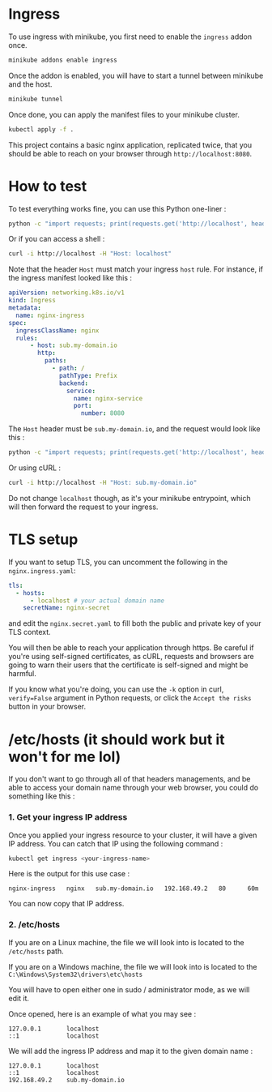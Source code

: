 # Ingress

To use ingress with minikube, you first need to enable the `ingress` addon once.

```bash
minikube addons enable ingress
```

Once the addon is enabled, you will have to start a tunnel between minikube and
the host.

```bash
minikube tunnel
```

Once done, you can apply the manifest files to your minikube cluster.

```bash
kubectl apply -f .
```

This project contains a basic nginx application, replicated twice, that you should
be able to reach on your browser through `http://localhost:8080`.

# How to test

To test everything works fine, you can use this Python one-liner :

```bash
python -c "import requests; print(requests.get('http://localhost', headers={'Host': 'localhost'}).text)"
```

Or if you can access a shell :
```bash
curl -i http://localhost -H "Host: localhost"
```

Note that the header `Host` must match your ingress `host` rule. For instance,
if the ingress manifest looked like this :

```yaml
apiVersion: networking.k8s.io/v1
kind: Ingress
metadata:
  name: nginx-ingress
spec:
  ingressClassName: nginx
  rules:
      - host: sub.my-domain.io
        http:
          paths:
            - path: /
              pathType: Prefix
              backend:
                service:
                  name: nginx-service
                  port:
                    number: 8080
```

The `Host` header must be `sub.my-domain.io`, and the request would look like
this :

```bash
python -c "import requests; print(requests.get('http://localhost', headers={'Host': 'sub.my-domain.io'}).text)"
```

Or using cURL :

```bash
curl -i http://localhost -H "Host: sub.my-domain.io"
```

Do not change `localhost` though, as it's your minikube entrypoint, which will
then forward the request to your ingress.

# TLS setup

If you want to setup TLS, you can uncomment the following in the `nginx.ingress.yaml`:

```yaml
tls:
  - hosts:
      - localhost # your actual domain name
    secretName: nginx-secret
```

and edit the `nginx.secret.yaml` to fill both the public and private key of your
TLS context.

You will then be able to reach your application through https. Be careful if
you're using self-signed certificates, as cURL, requests and browsers are going
to warn their users that the certificate is self-signed and might be harmful.

If you know what you're doing, you can use the `-k` option in curl, `verify=False`
argument in Python requests, or click the `Accept the risks` button in your
browser.

# /etc/hosts (it should work but it won't for me lol)

If you don't want to go through all of that headers managements, and be able to
access your domain name through your web browser, you could do something like
this :

### 1. Get your ingress IP address

Once you applied your ingress resource to your cluster, it will have a given IP
address. You can catch that IP using the following command :

```bash
kubectl get ingress <your-ingress-name>
```

Here is the output for this use case :
```
nginx-ingress   nginx   sub.my-domain.io   192.168.49.2   80      60m
```

You can now copy that IP address.

### 2. /etc/hosts

If you are on a Linux machine, the file we will look into is located to the
`/etc/hosts` path.

If you are on a Windows machine, the file we will look into is located to the
`C:\Windows\System32\drivers\etc\hosts`

You will have to open either one in sudo / administrator mode, as we will edit
it.

Once opened, here is an example of what you may see :

```
127.0.0.1       localhost
::1             localhost
```

We will add the ingress IP address and map it to the given domain name :


```
127.0.0.1       localhost
::1             localhost
192.168.49.2    sub.my-domain.io
```
